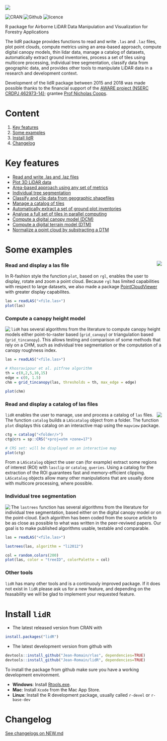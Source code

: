 ![](https://raw.githubusercontent.com/Jean-Romain/lidR/master/readme.img/lidr-ban.png)<br/>

![CRAN](https://img.shields.io/badge/CRAN-1.5.0-brightgreen.svg)  ![Github](https://img.shields.io/badge/Github-1.6.0-green.svg) ![licence](https://img.shields.io/badge/Licence-GPL--3-blue.svg) 

R package for Airborne LiDAR Data Manipulation and Visualization for Forestry Applications

The lidR package provides functions to read and write `.las` and `.laz` files, plot point clouds, compute metrics using an area-based approach, compute digital canopy models, thin lidar data, manage a catalog of datasets, automatically extract ground inventories, process a set of tiles using multicore processing, individual tree segmentation, classify data from geographic data, and provides other tools to manipulate LiDAR data in a research and development context.

Development of the lidR package between 2015 and 2018 was made possible thanks to the financial support of the [AWARE project  (NSERC CRDPJ 462973-14)](http://aware.forestry.ubc.ca/); grantee [Prof Nicholas Coops](http://profiles.forestry.ubc.ca/person/nicholas-coops/).

# Content

1. [Key features](#key-features)
2. [Some examples](#some-examples)
3. [Install lidR](#install-lidr)
4. [Changelog](#changelog)

# Key features

- [Read and write .las and .laz files](https://github.com/Jean-Romain/lidR/wiki/readLAS)
- [Plot 3D LiDAR data](https://github.com/Jean-Romain/lidR/wiki/lasplot)
- [Area-based approach using any set of metrics](https://github.com/Jean-Romain/lidR/wiki/grid_metrics)
- [Individual tree segmentation](https://github.com/Jean-Romain/lidR/wiki/Tree-segmentation-from-A-to-Z)
- [Classify and clip data from geographic shapefiles](https://github.com/Jean-Romain/lidR/wiki/lasclassify)
- [Manage a catalog of tiles](https://github.com/Jean-Romain/lidR/wiki/catalog)
- [Automatically extract a set of ground plot inventories](https://github.com/Jean-Romain/lidR/wiki/catalog_queries)
- [Analyse a full set of tiles in parallel computing](https://github.com/Jean-Romain/lidR/wiki/catalog_apply)
- [Compute a digital canopy model (DCM)](https://github.com/Jean-Romain/lidR/wiki/Rasterizing-perfect-canopy-height-models)
- [Compute a digital terrain model (DTM)](https://github.com/Jean-Romain/lidR/wiki/grid_terrain)
- [Normalize a point cloud by substracting a DTM](https://github.com/Jean-Romain/lidR/wiki/lasnormalize)
    
# Some examples

<img align="right" src="https://raw.githubusercontent.com/Jean-Romain/lidR/master/readme.img/rotating-pointcloud.gif">

### Read and display a las file

In R-fashion style the function `plot`, based on `rgl`, enables the user to display, rotate and zoom a point cloud. Because `rgl` has limited capabilities with respect to large datasets, we also made a package [PointCloudViewer](https://github.com/Jean-Romain/PointCloudViewer) with greater display capabilites.

```r
las = readLAS("<file.las>")
plot(las)
```

### Compute a canopy height model

<img align="left" src="https://raw.githubusercontent.com/Jean-Romain/lidR/master/readme.img/chm.png">

`lidR` has several algorithms from the literature to compute canopy height models either point-to-raster based (`grid_canopy`) or triangulation based (`grid_tincanopy`). This allows testing and comparison of some methods that rely on a CHM, such as individual tree segmentation or the computation of a canopy roughness index.

```r
las = readLAS("<file.las>")

# Khosravipour et al. pitfree algorithm
th = c(0,2,5,10,15)
edge = c(0, 1.5)
chm = grid_tincanopy(las, thresholds = th, max_edge = edge)

plot(chm)
```

### Read and display a catalog of las files

<img align="right" src="https://raw.githubusercontent.com/Jean-Romain/lidR/master/readme.img/catalog-demo.gif">

`lidR` enables the user to manage, use and process a catalog of `las` files. The function `catalog` builds a `LAScatalog` object from a folder. The function `plot` displays this catalog on an interactive map using the `mapview` package.

```r
ctg = catalog("<folder/>")
ctg@crs = sp::CRS("+proj=utm +zone=17")

# CRS set: will be displayed on an interactive map
plot(ctg)
```

From a `LAScatalog` object the user can (for example) extract some regions of interest (ROI) with `lasclip` or `catalog_queries`. Using a catalog for the extraction of the ROI guarantees fast and memory-efficient clipping. `LAScatalog` objects allow many other manipulations that are usually done with multicore processing, where possible.

### Individual tree segmentation

<img align="left" src="https://raw.githubusercontent.com/Jean-Romain/lidR/master/readme.img/rotating-treeseg.gif" margin-right="5px">

The `lastrees` function has several algorithms from the literature for individual tree segmentation, based either on the digital canopy model or on the point-cloud. Each algorithm has been coded from the source article to be as close as possible to what was written in the peer-reviwed papers. Our goal is to make published algorithms usable, testable and comparable.

```r
las = readLAS("<file.las>")

lastrees(las, algorithm = "li2012")

col = random.colors(200)
plot(las, color = "treeID", colorPalette = col)
```

### Other tools

`lidR` has many other tools and is a continuouly improved package. If it does not exist in `lidR` please ask us for a new feature, and depending on the feasability we will be glad to implement your requested feature.

# Install `lidR`

* The latest released version from CRAN with

```r
install.packages("lidR")
```

* The latest development version from github with

```r
devtools::install_github("Jean-Romain/rlas", dependencies=TRUE)
devtools::install_github("Jean-Romain/lidR", dependencies=TRUE)
```

To install the package from github make sure you have a working development environment.

* **Windows**: Install [Rtools.exe](https://cran.r-project.org/bin/windows/Rtools/).  
* **Mac**: Install `Xcode` from the Mac App Store.
* **Linux**: Install the R development package, usually called `r-devel` or `r-base-dev`

# Changelog

[See changelogs on NEW.md](https://github.com/Jean-Romain/lidR/blob/master/NEWS.md)
